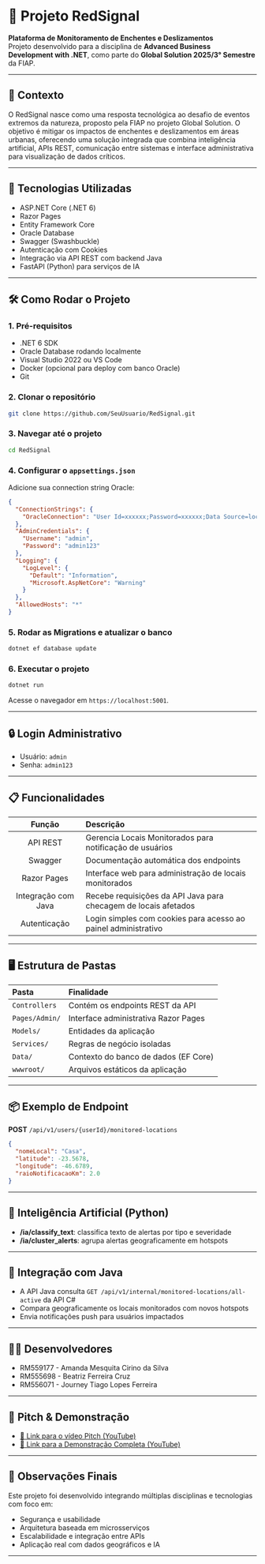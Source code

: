 # 🚨 Projeto RedSignal
 
**Plataforma de Monitoramento de Enchentes e Deslizamentos**  
Projeto desenvolvido para a disciplina de **Advanced Business Development with .NET**, como parte do **Global Solution 2025/3° Semestre** da FIAP.
 
---
 
## 🎯 Contexto
 
O RedSignal nasce como uma resposta tecnológica ao desafio de eventos extremos da natureza, proposto pela FIAP no projeto Global Solution. O objetivo é mitigar os impactos de enchentes e deslizamentos em áreas urbanas, oferecendo uma solução integrada que combina inteligência artificial, APIs REST, comunicação entre sistemas e interface administrativa para visualização de dados críticos.
 
---
 
## 🔧 Tecnologias Utilizadas
 
- ASP.NET Core (.NET 6)
- Razor Pages
- Entity Framework Core
- Oracle Database
- Swagger (Swashbuckle)
- Autenticação com Cookies
- Integração via API REST com backend Java
- FastAPI (Python) para serviços de IA
 
---
 
## 🛠️ Como Rodar o Projeto
 
### 1. Pré-requisitos
- .NET 6 SDK
- Oracle Database rodando localmente
- Visual Studio 2022 ou VS Code
- Docker (opcional para deploy com banco Oracle)
- Git
 
### 2. Clonar o repositório
```bash
git clone https://github.com/SeuUsuario/RedSignal.git
```
 
### 3. Navegar até o projeto
```bash
cd RedSignal
```
 
### 4. Configurar o `appsettings.json`
Adicione sua connection string Oracle:
```json
{
  "ConnectionStrings": {
    "OracleConnection": "User Id=xxxxxx;Password=xxxxxx;Data Source=localhost:1521/XEPDB1;"
  },
  "AdminCredentials": {
    "Username": "admin",
    "Password": "admin123"
  },
  "Logging": {
    "LogLevel": {
      "Default": "Information",
      "Microsoft.AspNetCore": "Warning"
    }
  },
  "AllowedHosts": "*"
}
```
 
### 5. Rodar as Migrations e atualizar o banco
```bash
dotnet ef database update
```
 
### 6. Executar o projeto
```bash
dotnet run
```
 
Acesse o navegador em `https://localhost:5001`.
 
---
 
## 🔒 Login Administrativo
 
- Usuário: `admin`
- Senha: `admin123`
 
---
 
## 📋 Funcionalidades
 
| Função | Descrição |
|:------:|:---------|
| API REST | Gerencia Locais Monitorados para notificação de usuários |
| Swagger | Documentação automática dos endpoints |
| Razor Pages | Interface web para administração de locais monitorados |
| Integração com Java | Recebe requisições da API Java para checagem de locais afetados |
| Autenticação | Login simples com cookies para acesso ao painel administrativo |
 
---
 
## 🖥️ Estrutura de Pastas
 
| Pasta | Finalidade |
|:------|:-----------|
| `Controllers` | Contém os endpoints REST da API |
| `Pages/Admin/` | Interface administrativa Razor Pages |
| `Models/` | Entidades da aplicação |
| `Services/` | Regras de negócio isoladas |
| `Data/` | Contexto do banco de dados (EF Core) |
| `wwwroot/` | Arquivos estáticos da aplicação |
 
---
 
## 📦 Exemplo de Endpoint
 
**POST** `/api/v1/users/{userId}/monitored-locations`
 
```json
{
  "nomeLocal": "Casa",
  "latitude": -23.5678,
  "longitude": -46.6789,
  "raioNotificacaoKm": 2.0
}
```
 
---
 
## 🧠 Inteligência Artificial (Python)
 
- **/ia/classify_text**: classifica texto de alertas por tipo e severidade
- **/ia/cluster_alerts**: agrupa alertas geograficamente em hotspots
 
---
 
## 🤝 Integração com Java
 
- A API Java consulta `GET /api/v1/internal/monitored-locations/all-active` da API C#
- Compara geograficamente os locais monitorados com novos hotspots
- Envia notificações push para usuários impactados
 
---
 
## 👨‍💻 Desenvolvedores
 
- RM559177 - Amanda Mesquita Cirino da Silva
- RM555698 - Beatriz Ferreira Cruz  
- RM556071 - Journey Tiago Lopes Ferreira
 
---
 
## 🎥 Pitch & Demonstração
 
- [🔗 Link para o vídeo Pitch (YouTube)](https://youtube.com/...)
- [🔗 Link para a Demonstração Completa (YouTube)](https://youtube.com/...)
 
---
 
## 📝 Observações Finais
 
Este projeto foi desenvolvido integrando múltiplas disciplinas e tecnologias com foco em:
 
- Segurança e usabilidade
- Arquitetura baseada em microsserviços
- Escalabilidade e integração entre APIs
- Aplicação real com dados geográficos e IA

---
